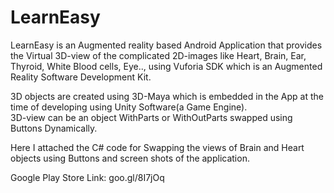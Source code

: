 # LearnEasy

LearnEasy is an Augmented reality based Android Application that provides the Virtual 3D-view of the complicated 2D-images like Heart, Brain, Ear, Thyroid, White Blood cells, Eye.., using Vuforia SDK which is an Augmented Reality Software Development Kit.

3D objects are created using 3D-Maya which is embedded in the App at the time of developing using Unity Software(a Game Engine).  
3D-view can be an object WithParts or WithOutParts swapped using Buttons Dynamically. 

Here I attached the C# code for Swapping the views of Brain and Heart objects using Buttons and screen shots of the application.

Google Play Store Link: goo.gl/8I7jOq 

